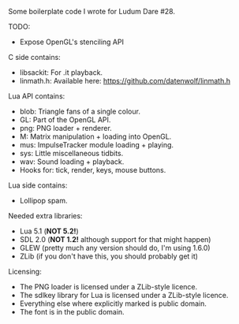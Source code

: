 Some boilerplate code I wrote for Ludum Dare #28.

TODO:
- Expose OpenGL's stenciling API

C side contains:
- libsackit: For .it playback.
- linmath.h: Available here: https://github.com/datenwolf/linmath.h

Lua API contains:
- blob: Triangle fans of a single colour.
- GL: Part of the OpenGL API.
- png: PNG loader + renderer.
- M: Matrix manipulation + loading into OpenGL.
- mus: ImpulseTracker module loading + playing.
- sys: Little miscellaneous tidbits.
- wav: Sound loading + playback.
- Hooks for: tick, render, keys, mouse buttons.

Lua side contains:
- Lollipop spam.

Needed extra libraries:
- Lua 5.1 (**NOT 5.2!**)
- SDL 2.0 (**NOT 1.2!** although support for that might happen)
- GLEW (pretty much any version should do, I'm using 1.6.0)
- ZLib (if you don't have this, you should probably get it)

Licensing:
- The PNG loader is licensed under a ZLib-style licence.
- The sdlkey library for Lua is licensed under a ZLib-style licence.
- Everything else where explicitly marked is public domain.
- The font is in the public domain.

